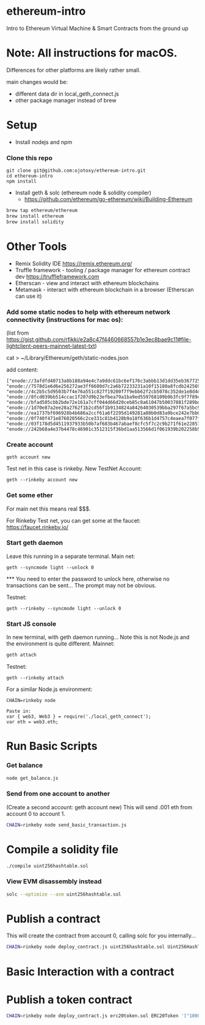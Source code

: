 # ethereum-intro
Intro to Ethereum Virtual Machine &amp; Smart Contracts from the ground up

# Note: All instructions for macOS.
Differences for other platforms are likely rather small.

main changes would be:
* different data dir in local_geth_connect.js
* other package manager instead of brew

# Setup

* Install nodejs and npm

### Clone this repo
```
git clone git@github.com:ojotoxy/ethereum-intro.git
cd ethereum-intro
npm install
```

* Install geth & solc (ethereum node & solidity compiler)
  - https://github.com/ethereum/go-ethereum/wiki/Building-Ethereum
  
```bash
brew tap ethereum/ethereum
brew install ethereum
brew install solidity
```


# Other Tools
* Remix Solidity IDE https://remix.ethereum.org/
* Truffle framework - tooling / package manager for ethereum contract dev https://truffleframework.com 
* Etherscan - view and interact with ethereum blockchains
* Metamask - interact with ethereum blockchain in a browser (Etherscan can use it)

 
### Add some static nodes to help with ethereum network connectivity (instructions for mac os):
(list from https://gist.github.com/rfikki/e2a8c47f4460668557b1e3ec8bae9c11#file-lightclient-peers-mainnet-latest-txt)

cat > ~/Library/Ethereum/geth/static-nodes.json

add content:
```
["enode://3afdfd40713a8b188a94e4c7a9ddc61bc6ef176c3abbb13d1dd35eb367725b95329a7570039044dbffa49c50d4aa65f0a1f99ee68e46b8e2f09100d11d4fc85a@31.17.230.132:30303", 
"enode://7578d1e6d6e256272ae3ff6680d7c2a6b72233231a10f15180a8fcdb2425692c81542a3e7255a804ceda8b081987d007e4e30f9a9e893107b344d7b9b07b11f1@50.250.156.59:30303", 
"enode://4c2b5c5d9503b7f4e76a551c827f19200f7f9ebb62f2cb5078c352de1e8d4d1006efa8fc143f9ccf2c8fd85836198dc1c69729dfa1c54d63f5d1d57fd8781bf8@62.151.178.212:30303", 
"enode://8fcd039bb514ccac1f207d9b23efbea79a1ba9ed559768109b9b3fc9f7f89cfc3a6cd3e11ec1d92a93bdbfe2322e43f3bb3d9519530e8b503c92294116c38c32@108.232.148.241:30303", 
"enode://bfad505cbb2bde72e161a7cff044d66d20ceb85c8a61047b50037881f289bd2dcc064189ade2077daddd5b20fd2fc6dee7208f227ae2a34361bf51751d225e8e@51.15.220.91:30303", 
"enode://1d70e87a2ee28a2762f1b2cd56f1b9134824a84264030539bba297f67a5bc9ec7ae3016b5f900dc59b1c27b4e258a63fc282a37b2dd6e25a8377473530513394@208.88.169.151:30303", 
"enode://ea1737bf696928b4b686a2ccf61a6f2295d149281a80b0d83a9bce242e7bb084434c0837a2002d4cc2840663571ecf3e45517545499c466e4373c69951d090fe@163.172.181.92:30303", 
"enode://0f740f471e876020566c2ce331c81b4128b9a18f636b1d4757c4eaea7f077f4b15597a743f163280293b0a7e35092064be11c4ec199b9905541852a36be9004b@206.221.178.149:30303", 
"enode://03f178d5d4511937933b50b7af683b467abaef8cfc5f7c2c9b271f61e228578ae192aaafc7f0d8035dfa994e734c2c2f72c229e383706be2f4fa43efbe9f94f4@163.172.149.200:30303", 
"enode://242b68a4e37b4478c46901c3512315f36bd1aa513566d1f061939b202258b55d63d66367bc5807e62ec03ae673bead9a351846e3f23284ce79537ff7afa65615@34.201.26.61:30303"]
```

### Create account

```
geth account new
```

Test net in this case is rinkeby.
New TestNet Account:
```
geth --rinkeby account new
```

### Get some ether

For main net this means real $$$.

For Rinkeby Test net, you can get some at the faucet:
https://faucet.rinkeby.io/

### Start geth daemon
Leave this running in a separate terminal.
Main net:
```
geth --syncmode light --unlock 0
```
*** You need to enter the password to unlock here, otherwise no transactions can be sent... The prompt may not be obvious.

Testnet:
```
geth --rinkeby --syncmode light --unlock 0
```

### Start JS console
In new terminal, with geth daemon running... Note this is not Node.js and the environment is quite different.
Mainnet:
```bash
geth attach
```
Testnet:
```
geth --rinkeby attach
```

For a similar Node.js environment:
```
CHAIN=rinkeby node

Paste in:
var { web3, Web3 } = require('./local_geth_connect');
var eth = web3.eth;

```


# Run Basic Scripts

### Get balance
```bash
node get_balance.js
```

### Send from one account to another
(Create a second account: geth account new)
This will send .001 eth from account 0 to account 1.
```bash
CHAIN=rinkeby node send_basic_transaction.js
```


# Compile a solidity file
```bash
./compile uint256hashtable.sol
```


### View EVM disassembly instead
```bash
solc --optimize --asm uint256hashtable.sol
```


# Publish a contract
This will create the contract from account 0, calling solc for you internally...
```bash
CHAIN=rinkeby node deploy_contract.js uint256hashtable.sol Uint256HashTable
```

# Basic Interaction with a contract

# Publish a token contract
```bash
CHAIN=rinkeby node deploy_contract.js erc20token.sol ERC20Token '["1000000000000","CoinyCoin","1","CC"]'
```

